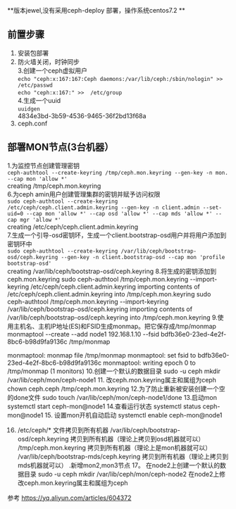 **版本jewel,没有采用ceph-deploy 部署，操作系统centos7.2 **
## 前置步骤
1. 安装包部署 <br>
2. 防火墙关闭，时钟同步 <br>
3.创建一个ceph虚拟用户 <br>
  ```echo "ceph:x:167:167:Ceph daemons:/var/lib/ceph:/sbin/nologin" >> /etc/passwd```<br>
  ```echo "ceph:x:167:" >>  /etc/group``` <br>
4.生成一个uuid <br>
  ```uuidgen``` <br>
  4834e3bd-3b59-4536-9465-36f2bd13f68a <br>
5. ceph.conf <br>
 ## 部署MON节点(3台机器）
1.为监控节点创建管理密钥 <br>
  ```ceph-authtool --create-keyring /tmp/ceph.mon.keyring --gen-key -n mon. --cap mon 'allow *'``` <br>
  creating /tmp/ceph.mon.keyring <br>
6.为ceph amin用户创建管理集群的密钥并赋予访问权限\
  ```sudo ceph-authtool --create-keyring /etc/ceph/ceph.client.admin.keyring --gen-key -n client.admin --set-uid=0 --cap mon 'allow *' --cap osd 'allow *' --cap mds 'allow *' --cap mgr 'allow *'```\
  creating /etc/ceph/ceph.client.admin.keyring\
7.生成一个引导-osd密钥环，生成一个client.bootstrap-osd用户并将用户添加到密钥环中\
  ```sudo ceph-authtool --create-keyring /var/lib/ceph/bootstrap-osd/ceph.keyring --gen-key -n client.bootstrap-osd --cap mon 'profile bootstrap-osd'```\
  creating /var/lib/ceph/bootstrap-osd/ceph.keyring
8.将生成的密钥添加到ceph.mon.keyring
  sudo ceph-authtool /tmp/ceph.mon.keyring --import-keyring /etc/ceph/ceph.client.admin.keyring
  importing contents of /etc/ceph/ceph.client.admin.keyring into /tmp/ceph.mon.keyring
  sudo ceph-authtool /tmp/ceph.mon.keyring --import-keyring /var/lib/ceph/bootstrap-osd/ceph.keyring
  importing contents of /var/lib/ceph/bootstrap-osd/ceph.keyring into /tmp/ceph.mon.keyring
9.使用主机名、主机IP地址(ES)和FSID生成monmap。把它保存成/tmp/monmap
  monmaptool --create --add node1 192.168.1.10 --fsid bdfb36e0-23ed-4e2f-8bc6-b98d9fa9136c /tmp/monmap
 
  monmaptool: monmap file /tmp/monmap
  monmaptool: set fsid to bdfb36e0-23ed-4e2f-8bc6-b98d9fa9136c
  monmaptool: writing epoch 0 to /tmp/monmap (1 monitors)
10.创建一个默认的数据目录
  sudo -u ceph mkdir /var/lib/ceph/mon/ceph-node1
11. 改ceph.mon.keyring属主和属组为ceph
  chown ceph.ceph /tmp/ceph.mon.keyring
12.为了防止重新被安装创建一个空的done文件
   sudo touch /var/lib/ceph/mon/ceph-node1/done
13.启动mon
  systemctl start ceph-mon@node1
14.查看运行状态
  systemctl status ceph-mon@node1
15. 设置mon开机自动启动
  systemctl enable ceph-mon@node1
  
16.  /etc/ceph/* 文件拷贝到所有机器
    /var/lib/ceph/bootstrap-osd/ceph.keyring 拷贝到所有机器（理论上拷贝到osd机器就可以）
    /tmp/ceph.mon.keyring 拷贝到所有机器（理论上是mon机器就可以）
    /var/lib/ceph/bootstrap-mds/ceph.keyring 拷贝到所有机器（理论上拷贝到mds机器就可以）
.新增mon2,mon3节点
17。 在node2上创建一个默认的数据目录
 sudo -u ceph mkdir /var/lib/ceph/mon/ceph-node2
 在node2上修改ceph.mon.keyring属主和属组为ceph


  
参考
https://yq.aliyun.com/articles/604372
